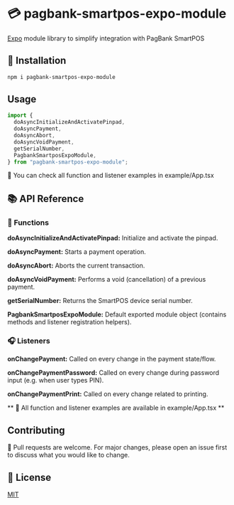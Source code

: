 # 💳 pagbank-smartpos-expo-module

[Expo](https://expo.dev) module library to simplify integration with PagBank SmartPOS

## 🚀 Installation

```bash
npm i pagbank-smartpos-expo-module
```

## Usage

```typescript
import {
  doAsyncInitializeAndActivatePinpad,
  doAsyncPayment,
  doAsyncAbort,
  doAsyncVoidPayment,
  getSerialNumber,
  PagbankSmartposExpoModule,
} from "pagbank-smartpos-expo-module";
```

📁 You can check all function and listener examples in example/App.tsx

## 📚 API Reference

### 🔧 Functions

**doAsyncInitializeAndActivatePinpad:**
Initialize and activate the pinpad.

**doAsyncPayment:**
Starts a payment operation.

**doAsyncAbort:**
Aborts the current transaction.

**doAsyncVoidPayment:**
Performs a void (cancellation) of a previous payment.

**getSerialNumber:**
Returns the SmartPOS device serial number.

**PagbankSmartposExpoModule:**
Default exported module object (contains methods and listener registration helpers).

### 🎧 Listeners

**onChangePayment:**
Called on every change in the payment state/flow.

**onChangePaymentPassword:**
Called on every change during password input (e.g. when user types PIN).

**onChangePaymentPrint:**
Called on every change related to printing.

** 📘 All function and listener examples are available in example/App.tsx **

## Contributing

🤝 Pull requests are welcome. For major changes, please open an issue first
to discuss what you would like to change.

## 📄 License

[MIT](https://choosealicense.com/licenses/mit/)
